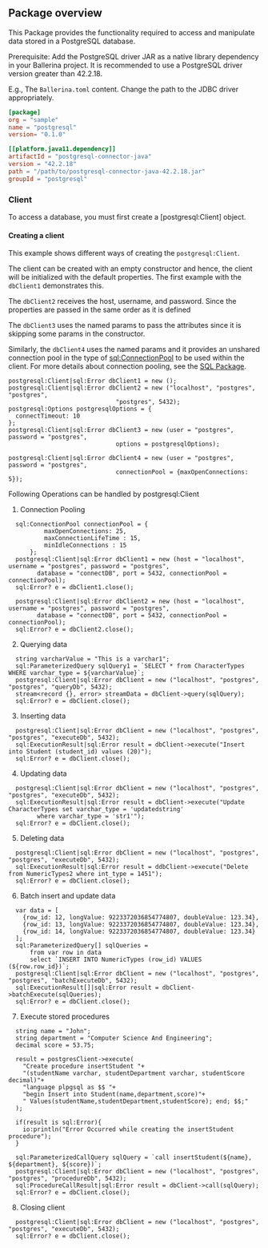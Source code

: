 ## Package overview

This Package provides the functionality required to access and manipulate data stored in a PostgreSQL database.

Prerequisite: Add the PostgreSQL driver JAR as a native library dependency in your Ballerina project. It is recommended to use a PostgreSQL driver version greater than 42.2.18.

E.g., The `Ballerina.toml` content. Change the path to the JDBC driver appropriately.

```toml
[package]
org = "sample"
name = "postgresql"
version= "0.1.0"

[[platform.java11.dependency]]
artifactId = "postgresql-connector-java"
version = "42.2.18"
path = "/path/to/postgresql-connector-java-42.2.18.jar"
groupId = "postgresql"
``` 

### Client
To access a database, you must first create a 
[postgresql:Client] object. 

#### Creating a client
This example shows different ways of creating the `postgresql:Client`. 

The client can be created with an empty constructor and hence, the client will be initialized with the default properties. 
The first example with the `dbClient1` demonstrates this.

The `dbClient2` receives the host, username, and password. Since the properties are passed in the same order as it is defined 

The `dbClient3` uses the named params to pass the attributes since it is skipping some params in the constructor. 


Similarly, the `dbClient4` uses the named params and it provides an unshared connection pool in the type of 
[sql:ConnectionPool](https://ballerina.io/learn/api-docs/ballerina/#/sql/records/ConnectionPool) 
to be used within the client. 
For more details about connection pooling, see the [SQL Package](https://ballerina.io/learn/api-docs/ballerina/#/sql).

```ballerina
postgresql:Client|sql:Error dbClient1 = new ();
postgresql:Client|sql:Error dbClient2 = new ("localhost", "postgres", "postgres", 
                              "postgres", 5432);
postgresql:Options postgresqlOptions = {
  connectTimeout: 10
};
postgresql:Client|sql:Error dbClient3 = new (user = "postgres", password = "postgres",
                              options = postgresqlOptions);
                              
postgresql:Client|sql:Error dbClient4 = new (user = "postgres", password = "postgres",
                              connectionPool = {maxOpenConnections: 5});
```
Following Operations can be handled by postgresql:Client

1. Connection Pooling
```
  sql:ConnectionPool connectionPool = {
          maxOpenConnections: 25,
          maxConnectionLifeTime : 15,
          minIdleConnections : 15
      };
  postgresql:Client|sql:Error dbClient1 = new (host = "localhost", username = "postgres", password = "postgres",      
        database = "connectDB", port = 5432, connectionPool = connectionPool);
  sql:Error? e = dbClient1.close();

  postgresql:Client|sql:Error dbClient2 = new (host = "localhost", username = "postgres", password = "postgres",
        database = "connectDB", port = 5432, connectionPool = connectionPool);
  sql:Error? e = dbClient2.close();
```
2. Querying data
```
  string varcharValue = "This is a varchar1";
  sql:ParameterizedQuery sqlQuery1 = `SELECT * from CharacterTypes WHERE varchar_type = ${varcharValue}`;
  postgresql:Client|sql:Error dbClient = new ("localhost", "postgres", "postgres", "queryDb", 5432);
  stream<record {}, error> streamData = dbClient->query(sqlQuery);
  sql:Error? e = dbClient.close();
```
3. Inserting data
```
  postgresql:Client|sql:Error dbClient = new ("localhost", "postgres", "postgres", "executeDb", 5432);
  sql:ExecutionResult|sql:Error result = dbClient->execute("Insert into Student (student_id) values (20)");
  sql:Error? e = dbClient.close();
```
4. Updating data
```
  postgresql:Client|sql:Error dbClient = new ("localhost", "postgres", "postgres", "executeDb", 5432);
  sql:ExecutionResult|sql:Error result = dbClient->execute("Update CharacterTypes set varchar_type = 'updatedstring' 
        where varchar_type = 'str1'");
  sql:Error? e = dbClient.close();
```
5. Deleting data
```
  postgresql:Client|sql:Error dbClient = new ("localhost", "postgres", "postgres", "executeDb", 5432);
  sql:ExecutionResult|sql:Error result = ddbClient->execute("Delete from NumericTypes2 where int_type = 1451");
  sql:Error? e = dbClient.close();
```
6. Batch insert and update data
```
  var data = [
    {row_id: 12, longValue: 9223372036854774807, doubleValue: 123.34},
    {row_id: 13, longValue: 9223372036854774807, doubleValue: 123.34},
    {row_id: 14, longValue: 9223372036854774807, doubleValue: 123.34}
  ];
  sql:ParameterizedQuery[] sqlQueries =
      from var row in data
      select `INSERT INTO NumericTypes (row_id) VALUES (${row.row_id})`;
  postgresql:Client|sql:Error dbClient = new ("localhost", "postgres", "postgres", "batchExecuteDb", 5432);
  sql:ExecutionResult[]|sql:Error result = dbClient->batchExecute(sqlQueries);
  sql:Error? e = dbClient.close();

```
7. Execute stored procedures
```
  string name = "John";
  string department = "Computer Science And Engineering";
  decimal score = 53.75;
  
  result = postgresClient->execute(
    "Create procedure insertStudent "+
    "(studentName varchar, studentDepartment varchar, studentScore decimal)"+
    "language plpgsql as $$ "+
    "begin Insert into Student(name,department,score)"+
    " Values(studentName,studentDepartment,studentScore); end; $$;"
  );
  
  if(result is sql:Error){
    io:println("Error Occurred while creating the insertStudent procedure");
  }
  
  sql:ParameterizedCallQuery sqlQuery = `call insertStudent(${name}, ${department}, ${score})`;
  postgresql:Client|sql:Error dbClient = new ("localhost", "postgres", "postgres", "procedureDb", 5432);
  sql:ProcedureCallResult|sql:Error result = dbClient->call(sqlQuery);
  sql:Error? e = dbClient.close();
```
8. Closing client
```
  postgresql:Client|sql:Error dbClient = new ("localhost", "postgres", "postgres", "executeDb", 5432);
  sql:Error? e = dbClient.close();
```
